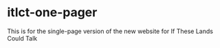 # itlct-one-pager
This is for the single-page version of the new website for If These Lands Could Talk
